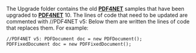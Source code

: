 The Upgrade folder contains the old [**PDF4NET**](https://o2sol.com/pdf4net/overview.htm) samples that have been upgraded to [**PDF4NET**](https://o2sol.com/pdf4net/overview.htm) 10.
The lines of code that need to be updated are commented with //PDF4NET v5: 
Below them are written the lines of code that replaces them.
For example:

    //PDF4NET v5: PDFDocument doc = new PDFDocument();
    PDFFixedDocument doc = new PDFFixedDocument();